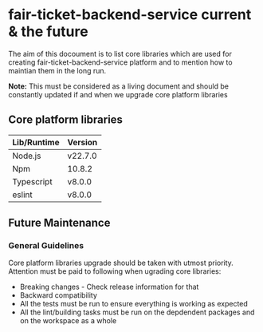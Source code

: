 # fair-ticket-backend-service current & the future

The aim of this docoument is to list core libraries which are used for creating fair-ticket-backend-service platform and to mention how to maintian them in the long run. 

**Note:** This must be considered as a living document and should be constantly updated if and when we upgrade core platform libraries

## Core platform libraries

| Lib/Runtime                   | Version    |
| ----------------------------- | ---------- |
| Node.js                       | v22.7.0  |
| Npm                           | 10.8.2    |
| Typescript                    | v8.0.0     |
| eslint                        | v8.0.0    |


## Future Maintenance 

### General Guidelines
Core platform libraries upgrade should be taken with utmost priority. Attention must be paid to following when ugrading core libraries:

- Breaking changes - Check release information for that
- Backward compatibility
- All the tests must be run to ensure everything is working as expected
- All the lint/building tasks must be run on the depdendent packages and on the workspace as a whole


